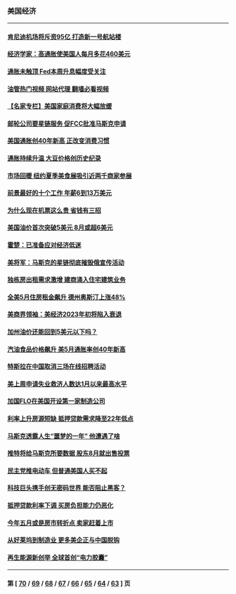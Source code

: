 ### 美国经济
---
#### [肯尼迪机场将斥资95亿 打造新一号航站楼](../../pages/ncid1078158/n13759094.md?06141645) 
#### [经济学家：高通胀使美国人每月多花460美元](../../pages/ncid1078158/n13758981.md?06141645) 
#### [通胀未触顶 Fed本周升息幅度受关注](../../pages/ncid1078158/n13758924.md?06141645) 
#### [油管热门视频 网站代理 翻墙必看视频](http://209.222.30.114:81/youtube.html?06141645)
#### [【名家专栏】美国家庭消费将大幅放缓](../../pages/ncid1078158/n13758718.md?06141645) 
#### [邮轮公司要星链服务 促FCC批准马斯克申请](../../pages/ncid1078158/n13758794.md?06141645) 
#### [美国通胀创40年新高 正改变消费习惯](../../pages/ncid1078158/n13758901.md?06141645) 
#### [通胀持续升温 大豆价格创历史纪录](../../pages/ncid1078158/n13758792.md?06141645) 
#### [市场回暖 纽约夏季美食展吸引近两千商家参展](../../pages/ncid1078158/n13758371.md?06141645) 
#### [前景最好的十个工作 年薪6到13万美元](../../pages/ncid1078158/n13756850.md?06141645) 
#### [为什么现在机票这么贵 省钱有三招](../../pages/ncid1078158/n13755441.md?06141645) 
#### [美国油价首次突破5美元 8月或超6美元](../../pages/ncid1078158/n13757282.md?06141645) 
#### [霍楚：已准备应对经济低迷](../../pages/ncid1078158/n13757023.md?06141645) 
#### [美将军：马斯克的星链彻底摧毁俄宣传活动](../../pages/ncid1078158/n13756893.md?06141645) 
#### [独栋房出租需求激增 建商涌入住宅建筑业务](../../pages/ncid1078158/n13756830.md?06141645) 
#### [全美5月住房租金飙升 德州奥斯汀上涨48%](../../pages/ncid1078158/n13756873.md?06141645) 
#### [美商界领袖：美经济2023年初将陷入衰退](../../pages/ncid1078158/n13756828.md?06141645) 
#### [加州油价还能回到5美元以下吗？](../../pages/ncid1078158/n13756819.md?06141645) 
#### [汽油食品价格飙升 美5月通胀率创40年新高](../../pages/ncid1078158/n13756708.md?06141645) 
#### [特斯拉在中国取消三场在线招聘活动](../../pages/ncid1078158/n13756628.md?06141645) 
#### [美上周申请失业救济人数达1月以来最高水平](../../pages/ncid1078158/n13755909.md?06141645) 
#### [加国FLO在美国开设第一家制造公司](../../pages/ncid1078158/n13755921.md?06141645) 
#### [利率上升房源短缺 抵押贷款需求降至22年低点](../../pages/ncid1078158/n13755271.md?06141645) 
#### [马斯克透露人生“噩梦的一年” 他遭遇了啥](../../pages/ncid1078158/n13755211.md?06141645) 
#### [推特将给马斯克所要数据 股东8月就出售投票](../../pages/ncid1078158/n13755165.md?06141645) 
#### [民主党推电动车 但普通美国人买不起](../../pages/ncid1078158/n13754574.md?06141645) 
#### [科技巨头携手创无密码世界 能否阻止黑客？](../../pages/ncid1078158/n13755124.md?06141645) 
#### [抵押贷款利率下调 买房负担能力仍恶化](../../pages/ncid1078158/n13754778.md?06141645) 
#### [今年五月或是房市转折点 卖家赶着上市](../../pages/ncid1078158/n13754747.md?06141645) 
#### [从好莱坞到制造业 更多美企正与中国脱钩](../../pages/ncid1078158/n13754651.md?06141645) 
#### [再生能源新创举 全球首创“电力胶囊”](../../pages/ncid1078158/n13754495.md?06141645) 

---
#### 第 [ [70](./70.md?06141645) / [69](./69.md?06141645) / [68](./68.md?06141645) / [67](./67.md?06141645) / [66](./66.md?06141645) / [65](./65.md?06141645) / [64](./64.md?06141645) / [63](./63.md?06141645) ] 页
